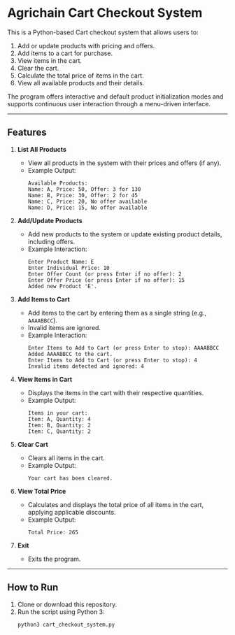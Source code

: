 # Agrichain Cart Checkout System

This is a Python-based Cart checkout system that allows users to:
1. Add or update products with pricing and offers.
2. Add items to a cart for purchase.
3. View items in the cart.
4. Clear the cart.
5. Calculate the total price of items in the cart.
6. View all available products and their details.

The program offers interactive and default product initialization modes and supports continuous user interaction through a menu-driven interface.

---

## Features

1. **List All Products**
   - View all products in the system with their prices and offers (if any).
   - Example Output:
     ```
     Available Products:
     Name: A, Price: 50, Offer: 3 for 130
     Name: B, Price: 30, Offer: 2 for 45
     Name: C, Price: 20, No offer available
     Name: D, Price: 15, No offer available
     ```

2. **Add/Update Products**
   - Add new products to the system or update existing product details, including offers.
   - Example Interaction:
     ```
     Enter Product Name: E
     Enter Individual Price: 10
     Enter Offer Count (or press Enter if no offer): 2
     Enter Offer Price (or press Enter if no offer): 15
     Added new Product 'E'.
     ```

3. **Add Items to Cart**
   - Add items to the cart by entering them as a single string (e.g., `AAAABBCC`).
   - Invalid items are ignored.
   - Example Interaction:
     ```
     Enter Items to Add to Cart (or press Enter to stop): AAAABBCC
     Added AAAABBCC to the cart.
     Enter Items to Add to Cart (or press Enter to stop): 4
     Invalid items detected and ignored: 4
     ```

4. **View Items in Cart**
   - Displays the items in the cart with their respective quantities.
   - Example Output:
     ```
     Items in your cart:
     Item: A, Quantity: 4
     Item: B, Quantity: 2
     Item: C, Quantity: 2
     ```

5. **Clear Cart**
   - Clears all items in the cart.
   - Example Output:
     ```
     Your cart has been cleared.
     ```

6. **View Total Price**
   - Calculates and displays the total price of all items in the cart, applying applicable discounts.
   - Example Output:
     ```
     Total Price: 265
     ```

7. **Exit**
   - Exits the program.

---

## How to Run

1. Clone or download this repository.
2. Run the script using Python 3:
   ```bash
   python3 cart_checkout_system.py
